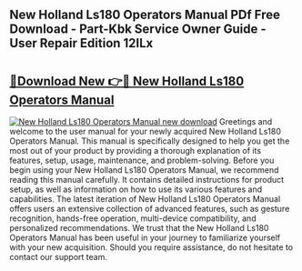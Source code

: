 ## New Holland Ls180 Operators Manual PDf Free Download - Part-Kbk Service Owner Guide - User Repair Edition 12ILx

# <h2><a href="http://bc95234.oget.top/?id=New+Holland+Ls180+Operators+Manual">🔗Download New 👉🔴 New Holland Ls180 Operators Manual</a></h2>

[![New Holland Ls180 Operators Manual new download](https://i.imgur.com/5g1atiW.png)](http://bc95234.oget.top/?id=New+Holland+Ls180+Operators+Manual)
Greetings and welcome to the user manual for your newly acquired New Holland Ls180 Operators Manual. This manual is specifically designed to help you get the most out of your product by providing a thorough explanation of its features, setup, usage, maintenance, and problem-solving. Before you begin using your New Holland Ls180 Operators Manual, we recommend reading this manual carefully. It contains detailed instructions for product setup, as well as information on how to use its various features and capabilities. The latest iteration of New Holland Ls180 Operators Manual offers users an extensive collection of advanced features, such as gesture recognition, hands-free operation, multi-device compatibility, and personalized recommendations. We trust that the New Holland Ls180 Operators Manual has been useful in your journey to familiarize yourself with your new acquisition. Should you require assistance, do not hesitate to contact our support team.
